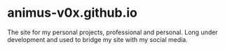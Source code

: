 # animus-v0x.github.io
The site for my personal projects, professional and personal.
Long under development and used to bridge my site with my social media.
